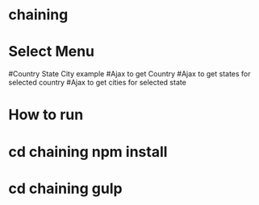 # chaining



# Select Menu 
#Country State City example
#Ajax to get Country 
#Ajax to get states for selected country
#Ajax to get cities for selected state



# How to run 
# cd chaining    npm install
# cd chaining    gulp


